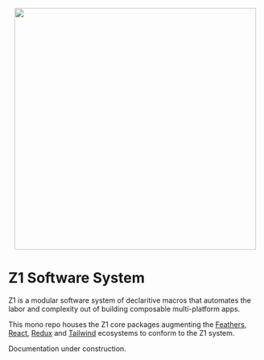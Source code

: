 <p align="center"><img align="center" style="width:480px;max-width:480px" width="320px" src="https://rawcdn.githack.com/SaucecodeOfficial/zero-one-core/17207f1792105cbc32079ff7eb157c591eaf2501/logo-text.png"/></p>

# Z1 Software System

Z1 is a modular software system of declaritive macros that automates the labor and complexity out of building composable multi-platform apps.

This mono repo houses the Z1 core packages augmenting the [Feathers](https://feathersjs.com/), [React](https://reactjs.org/), [Redux](https://redux.js.org/) and [Tailwind](https://tailwindcss.com/) ecosystems to conform to the Z1 system.

Documentation under construction. 